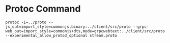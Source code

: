 # Protoc Command
`protoc -I=../proto --js_out=import_style=commonjs,binary:../client/src/proto --grpc-web_out=import_style=commonjs+dts,mode=grpcwebtext:../client/src/proto --experimental_allow_proto3_optional stream.proto`